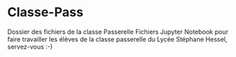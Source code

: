 # Classe-Pass
Dossier des fichiers de la classe Passerelle
Fichiers Jupyter Notebook pour faire travailler les élèves de la classe passerelle du Lycée Stéphane Hessel, servez-vous :-)
